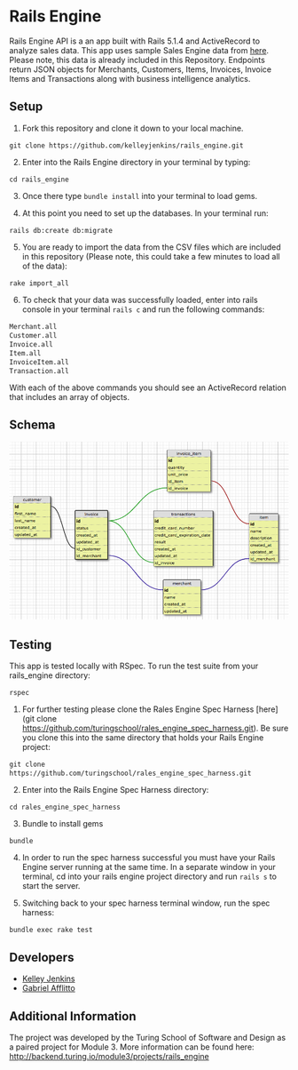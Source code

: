 # Rails Engine

Rails Engine API is a an app built with Rails 5.1.4 and ActiveRecord to analyze sales data. This app uses sample Sales Engine data from [here](https://github.com/turingschool-examples/sales_engine/tree/master/data). Please note, this data is already included in this Repository. Endpoints return JSON objects for Merchants, Customers, Items, Invoices, Invoice Items and Transactions along with business intelligence analytics.

## Setup

1. Fork this repository and clone it down to your local machine.
```
git clone https://github.com/kelleyjenkins/rails_engine.git
```

2. Enter into the Rails Engine directory in your terminal by typing:
```
cd rails_engine
```

3. Once there type ```bundle install``` into your terminal to load gems.

4. At this point you need to set up the databases. In your terminal run:
```
rails db:create db:migrate
```

5. You are ready to import the data from the CSV files which are included in this repository (Please note, this could take a few minutes to load all of the data):
```
rake import_all
```

6. To check that your data was successfully loaded, enter into rails console in your terminal ```rails c``` and run the following commands:
```
Merchant.all
Customer.all
Invoice.all
Item.all
InvoiceItem.all
Transaction.all
```
With each of the above commands you should see an ActiveRecord relation that includes an array of objects.

## Schema
![Schema](Schema.png)

## Testing

This app is tested locally with RSpec. To run the test suite from your rails_engine directory:
```
rspec
```

1. For further testing please clone the Rales Engine Spec Harness [here](git clone https://github.com/turingschool/rales_engine_spec_harness.git). Be sure you clone this into the same directory that holds your Rails Engine project:
```
git clone https://github.com/turingschool/rales_engine_spec_harness.git
```

2. Enter into the Rails Engine Spec Harness directory:
```
cd rales_engine_spec_harness
```

3. Bundle to install gems
```
bundle
```

4. In order to run the spec harness successful you must have your Rails Engine server running at the same time. In a separate window in your terminal, cd into your rails engine project directory and run ```rails s``` to start the server.

5. Switching back to your spec harness terminal window, run the spec harness:
```
bundle exec rake test
```


## Developers
- [Kelley Jenkins](https://github.com/kelleyjenkins)
- [Gabriel Afflitto](https://github.com/GabrielAfflitto)

## Additional Information
The project was developed by the Turing School of Software and Design as a paired project for Module 3. More information can be found here: http://backend.turing.io/module3/projects/rails_engine
